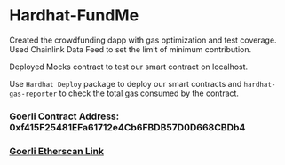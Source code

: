 # Hardhat-FundMe

Created the crowdfunding dapp with gas optimization and test coverage. Used Chainlink Data Feed to set the limit of minimum contribution.

Deployed Mocks contract to test our smart contract on localhost. 

Use `Hardhat Deploy` package to deploy our smart contracts and `hardhat-gas-reporter` to check the total gas consumed by the contract.

### Goerli Contract Address: 0xf415F25481EFa61712e4Cb6FBDB57D0D668CBDb4
### [Goerli Etherscan Link](https://goerli.etherscan.io/address/0xf415F25481EFa61712e4Cb6FBDB57D0D668CBDb4#code)
